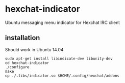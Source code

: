 hexchat-indicator
=================

Ubuntu messaging menu indicator for Hexchat IRC client

installation
-----------------

Should work in Ubuntu 14.04

    sudo apt-get install libindicate-dev libunity-dev
    cd hexchat-indicator
    ./configure
    make
    cp ./.libs/indicator.so $HOME/.config/hexchat/addons

